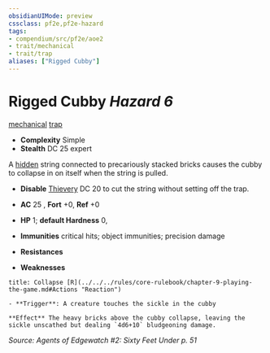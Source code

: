 ```yaml
---
obsidianUIMode: preview
cssclass: pf2e,pf2e-hazard
tags:
- compendium/src/pf2e/aoe2
- trait/mechanical
- trait/trap
aliases: ["Rigged Cubby"]
---
```

# Rigged Cubby *Hazard 6*  
[mechanical](../../../Rules/traits/mechanical.md)  [trap](../../../Rules/traits/trap.md)  

- **Complexity** Simple
- **Stealth** DC 25 expert  

A [hidden](../../../Rules/conditions.md#Hidden) string connected to precariously stacked bricks causes the cubby to collapse in on itself when the string is pulled.

- **Disable** [Thievery](../../skills.md#Thievery) DC 20 to cut the string without setting off the trap.  

- **AC** 25 , **Fort** +0, **Ref** +0
- **HP** 1; **default Hardness** 0, 
- **Immunities** critical hits; object immunities; precision damage
- **Resistances** 
- **Weaknesses** 
     
```ad-embed-ability
title: Collapse [R](../../../rules/core-rulebook/chapter-9-playing-the-game.md#Actions "Reaction")

- **Trigger**: A creature touches the sickle in the cubby

**Effect** The heavy bricks above the cubby collapse, leaving the sickle unscathed but dealing `4d6+10` bludgeoning damage.
```

*Source: Agents of Edgewatch #2: Sixty Feet Under p. 51*
